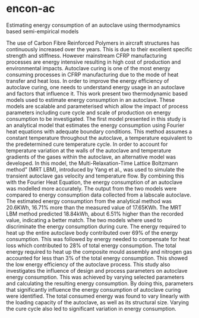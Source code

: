 # encon-ac
Estimating energy consumption of an autoclave using thermodynamics based semi-empirical models

The use of Carbon Fibre Reinforced Polymers in aircraft structures has continuously increased over
the years. This is due to their excellent specific strength and stiffness. However mainstream CFRP
manufacturing processes are energy intensive resulting in high cost of production and environmental
impacts. Autoclave curing is one of the most energy consuming processes in CFRP manufacturing
due to the mode of heat transfer and heat loss. In order to improve the energy efficiency of autoclave
curing, one needs to understand energy usage in an autoclave and factors that influence it. This work
present two thermodynamic based models used to estimate energy consumption in an autoclave. These
models are scalable and parameterised which allow the impact of process parameters including cure
cycle and scale of production on energy consumption to be investigated. The first model presented in
this study is an analytical model that estimates the energy consumption using Fourier heat equations
with adequate boundary conditions. This method assumes a constant temperature throughout the
autoclave, a temperature equivalent to the predetermined cure temperature cycle. In order to account
for temperature variation at the walls of the autoclave and temperature gradients of the gases within
the autoclave, an alternative model was developed. In this model, the Multi-Relaxation-Time Lattice
Boltzmann method” (MRT LBM), introduced by Yang et al., was used to simulate the transient
autoclave gas velocity and temperature flow. By combining this with the Fourier Heat Equation,
the energy consumption of an autoclave was modelled more accurately. The output from the two
models were compared to energy consumption data collected from a labscale autoclave. The estimated
energy consumption from the analytical method was 20.6KWh, 16.71% more than the measured value
of 17.65KWh. The MRT LBM method predicted 18.84kWh, about 6.51% higher than the recorded
value, indicating a better match. The two models where used to discriminate the energy consumption
during cure. The energy required to heat up the entire autoclave body contributed over 69% of
the energy consumption. This was followed by energy needed to compensate for heat loss which
contributed to 28% of total energy consumption. The total energy required to heat up the composite 
mould assembly and nitrogen gas accounted for less than 3% of the total energy consumption. This
showed the low energy efficiency of the autoclave process. This study also investigates the influence
of design and process parameters on autoclave energy consumption. This was achieved by varying
selected parameters and calculating the resulting energy consumption. By doing this, parameters
that significantly influence the energy consumption of autoclave curing were identified. The total
consumed energy was found to vary linearly with the loading capacity of the autoclave, as well as
its structural size. Varying the cure cycle also led to significant variation in energy consumption.
